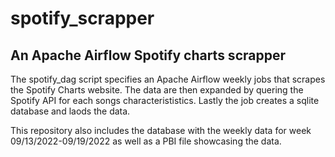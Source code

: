 # spotify_scrapper
## An Apache Airflow Spotify charts scrapper

The spotify_dag script specifies an Apache Airflow weekly jobs that scrapes the Spotify Charts website.
The data are then expanded by quering the Spotify API for each songs characterististics.
Lastly the job creates a sqlite database and laods the data.

This repository also includes the database with the weekly data for week 09/13/2022-09/19/2022 as well as a PBI file showcasing the data.
